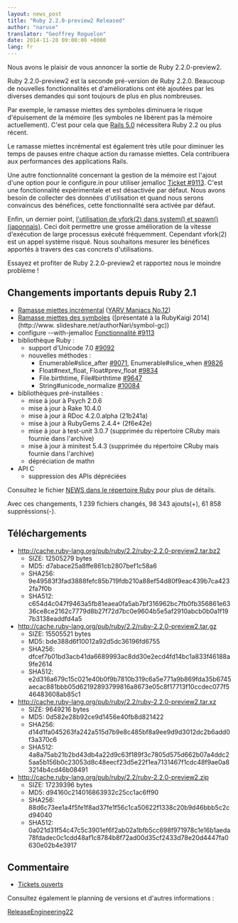 ```yaml
---
layout: news_post
title: "Ruby 2.2.0-preview2 Released"
author: "naruse"
translator: "Geoffrey Roguelon"
date: 2014-11-28 09:00:00 +0000
lang: fr
---
```


Nous avons le plaisir de vous annoncer la sortie de Ruby 2.2.0-preview2.

Ruby 2.2.0-preview2 est la seconde pré-version de Ruby 2.2.0.
Beaucoup de nouvelles fonctionnalités et d'améliorations ont été ajoutées par
les diverses demandes qui sont toujours de plus en plus nombreuses.

Par exemple, le ramasse miettes des symboles diminuera le risque d'épuisement de
la mémoire (les symboles ne libèrent pas la mémoire actuellement).
C'est pour cela que
[Rails 5.0](http://weblog.rubyonrails.org/2014/8/20/Rails-4-2-beta1/)
nécessitera Ruby 2.2 ou plus récent.

Le ramasse miettes incrémental est également très utile pour diminuer les temps
de pauses entre chaque action du ramasse miettes.
Cela contribuera aux performances des applications Rails.

Une autre fonctionnalité concernant la gestion de la mémoire est l'ajout d'une
option pour le configure.in pour utiliser jemalloc
[Ticket #9113](https://bugs.ruby-lang.org/issues/9113).
C'est une fonctionnalité expérimentale et est désactivée par défaut.
Nous avons besoin de collecter des données d'utilisation et quand nous serons
convaincus des bénéfices, cette fonctionnalité sera activée par défaut.

Enfin, un dernier point, [l'utilisation de vfork(2) dans system() et spawn() (japonnais)](http://www.a-k-r.org/d/2014-09.html#a2014_09_06).
Ceci doit permettre une grosse amélioration de la vitesse d'exécution de large processus exécuté fréquemment. Cependant vfork(2) est un appel système risqué.
Nous souhaitons mesurer les bénéfices apportés à travers des cas concrets d'utilisations.

Essayez et profiter de Ruby 2.2.0-preview2 et rapportez nous le moindre problème !

## Changements importants depuis Ruby 2.1

* [Ramasse miettes incrémental](https://bugs.ruby-lang.org/issues/10137) ([YARV Maniacs No.12](http://magazine.rubyist.net/?0048-YARVManiacs))
* [Ramasse miettes des symboles](https://bugs.ruby-lang.org/issues/9634) ([présentaté à la RubyKaigi 2014](http://www.
slideshare.net/authorNari/symbol-gc))
* configure --with-jemalloc [Fonctionnalité #9113](https://bugs.ruby-lang.org/issues/9113)
* bibliothèque Ruby :
  * support d'Unicode 7.0 [#9092](https://bugs.ruby-lang.org/issues/9092)
  * nouvelles méthodes :
    * Enumerable#slice_after [#9071](https://bugs.ruby-lang.org/issues/9071), Enumerable#slice_when [#9826](https://bugs.ruby-lang.org/issues/9826)
    * Float#next_float, Float#prev_float [#9834](https://bugs.ruby-lang.org/issues/9834)
    * File.birthtime, File#birthtime [#9647](https://bugs.ruby-lang.org/issues/9647)
    * String#unicode_normalize [#10084](https://bugs.ruby-lang.org/issues/10084)
* bibliothèques pré-installées :
  * mise à jour à Psych 2.0.6
  * mise à jour à Rake 10.4.0
  * mise à jour à RDoc 4.2.0.alpha (21b241a)
  * mise à jour à RubyGems 2.4.4+ (2f6e42e)
  * mise à jour à test-unit 3.0.7 (supprimée du répertoire CRuby mais fournie dans l'archive)
  * mise à jour à minitest 5.4.3 (supprimée du répertoire CRuby mais fournie dans l'archive)
  * dépréciation de mathn
* API C
  * suppression des APIs dépréciées

Consultez le fichier [NEWS dans le répertoire Ruby](https://github.com/ruby/ruby/blob/v2_2_0_preview2/NEWS) pour plus de détails.

Avec ces changements, 1 239 fichiers changés, 98 343 ajouts(+), 61 858 suppréssions(-).

## Téléchargements

* <http://cache.ruby-lang.org/pub/ruby/2.2/ruby-2.2.0-preview2.tar.bz2>
  * SIZE:   12505279 bytes
  * MD5:    d7abace25a8ffe861cb2807bef1c58a6
  * SHA256: 9e49583f3fad3888fefc85b719fdb210a88ef54d80f9eac439b7ca4232fa7f0b
  * SHA512: c654d4c047f9463a5fb81eaea0fa5ab7bf316962bc7fb0fb356861e6336ce8ce2162c7779d8b27f72d7bc0e9604b5e5af2910abcb0b0a1f197b3138eaddfd4a5
* <http://cache.ruby-lang.org/pub/ruby/2.2/ruby-2.2.0-preview2.tar.gz>
  * SIZE:   15505521 bytes
  * MD5:    bde388d6f10012a92d5dc36196fd6755
  * SHA256: dfcef7b01bd3acb41da6689993ac8dd30e2ecd4fd14bc1a833f46188a9fe2614
  * SHA512: e2d316a679c15c021e40b0f9b7810b319c6a5e771a9b869fda35b6745aecac881bbb05d62192893799816a8673e05c8f17713f10ccdec077f546483608ab85c1
* <http://cache.ruby-lang.org/pub/ruby/2.2/ruby-2.2.0-preview2.tar.xz>
  * SIZE:   9649216 bytes
  * MD5:    0d582e28b92ce9d1456e40fb8d821422
  * SHA256: d14d1fa045263fa242a515d7b9e8c485bf8a9ee9d9d3012dc2b6add0f3a370c6
  * SHA512: 4a8a75ab21b2bd43db4a22d9c63f189f3c7805d575d662b07a4ddc25aa5b156b0c23053d8c48eecf23d5e22f1ea7131467f1cdc48f9ae0a83214b4cd46b08491
* <http://cache.ruby-lang.org/pub/ruby/2.2/ruby-2.2.0-preview2.zip>
  * SIZE:   17239396 bytes
  * MD5:    d94160c214016863932c25cc1ac6ff90
  * SHA256: 88d6c73ee1a4f5fe1f8ad37fe1f56c1ca50622f1338c20b9d46bbb5c2cd94040
  * SHA512: 0a021d31f54c47c5c3901ef6f2ab02a1bfb5cc698f971978c1e16b1aeda78fdadec0c1cdd48af1c8784b8f72ad00d35cf2433d78e20d4447fa0630e02b4e3917

## Commentaire

* [Tickets ouverts](http://bugs.ruby-lang.org/projects/ruby-trunk/issues?query_id=115)

Consultez également le planning de versions et d'autres informations :

[ReleaseEngineering22](http://bugs.ruby-lang.org/projects/ruby-trunk/wiki/ReleaseEngineering22)
